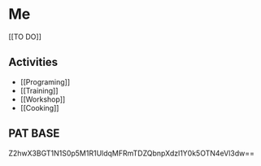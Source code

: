 # Me

[[TO DO]]

## Activities
- [[Programing]]
- [[Training]]
- [[Workshop]]
- [[Cooking]]

## PAT BASE
Z2hwX3BGT1N1S0p5M1R1UldqMFRmTDZQbnpXdzl1Y0k5OTN4eVl3dw==